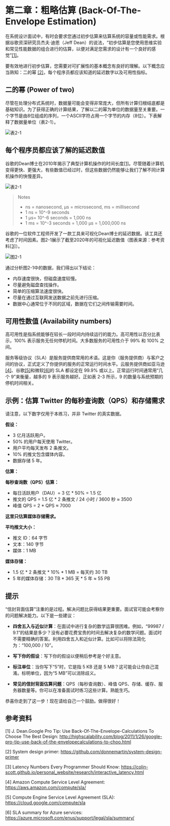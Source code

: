 # 第二章：粗略估算 (Back-Of-The-Envelope Estimation)

在系统设计面试中，有时会要求您通过初步估算来估算系统的容量或性能需求。根据谷歌资深研究员杰夫·迪恩（Jeff Dean）的说法，“初步估算是您使用思维实验和常见性能数据的组合进行的估算，以便对满足您需求的设计有一个良好的感觉”[[1]](http://highscalability.com/blog/2011/1/26/google-pro-tip-use-back-of-the-envelopecalculations-to-choo.html)。

要有效地进行初步估算，您需要对可扩展性的基本概念有良好的理解。以下概念应当熟知：二的幂 [[2]](https://github.com/donnemartin/system-design-primer)，每个程序员都应该知道的延迟数字以及可用性指标。

## 二的幂 (Power of two)

尽管在处理分布式系统时，数据量可能会变得非常庞大，但所有计算归根结底都是基础知识。为了获得正确的计算结果，了解以二的幂为单位的数据量至关重要。一个字节是由8位组成的序列，一个ASCII字符占用一个字节的内存（8位）。下表解释了数据量单位（表2-1）。

![表2-1](/t2-1.png)

## 每个程序员都应该了解的延迟数值

谷歌的Dean博士在2010年揭示了典型计算机操作的时间长度[[1]](http://highscalability.com/blog/2011/1/26/google-pro-tip-use-back-of-the-envelopecalculations-to-choo.html)。尽管随着计算机变得更快、更强大，有些数值已经过时，但这些数据仍然能够让我们了解不同计算机操作的快慢差异。

![表2-1](/t2-1.png)

> Notes
> - ns = nanosecond, µs = microsecond, ms = millisecond
> - 1 ns = 10^-9 seconds
> - 1 µs= 10^-6 seconds = 1,000 ns
> - 1 ms = 10^-3 seconds = 1,000 µs = 1,000,000 ns

谷歌的一位软件工程师开发了一款工具来可视化Dean博士的延迟数据。该工具还考虑了时间因素。图2-1展示了截至2020年的可视化延迟数值（图表来源：参考资料[[3]](https://colin-scott.github.io/personal_website/research/interactive_latency.html)）。

![图2-1](/f2-1.png)

通过分析图2-1中的数据，我们得出以下结论：

- 内存速度很快，但磁盘速度较慢。
- 尽量避免磁盘查找操作。
- 简单的压缩算法速度很快。
- 尽量在通过互联网发送数据之前先进行压缩。
- 数据中心通常位于不同的区域，数据在它们之间传输需要时间。

## 可用性数值  (Availability numbers)

高可用性是指系统能够在较长一段时间内持续运行的能力。高可用性以百分比表示，100% 表示服务无任何停机时间。大多数服务的可用性介于 99% 和 100% 之间。

服务等级协议（SLA）是服务提供商常用的术语。这是你（服务提供商）与客户之间的协议，正式定义了你提供的服务的正常运行时间水平。云服务提供商如亚马逊[[4]](https://aws.amazon.com/compute/sla/)、谷歌[[5]](https://cloud.google.com/compute/sla)和微软[[6]](https://azure.microsoft.com/enus/support/legal/sla/summary/)的 SLA 都设定在 99.9% 或以上。正常运行时间通常用“几个 9”来衡量，越多的 9 表示服务越好。正如表 2-3 所示，9 的数量与系统预期的停机时间相关。

## 示例：估算 Twitter 的每秒查询数（QPS）和存储需求

请注意，以下数字仅用于本练习，并非 Twitter 的真实数据。

**假设：**
- 3 亿月活跃用户。
- 50% 的用户每天使用 Twitter。
- 用户平均每天发布 2 条推文。
- 10% 的推文包含媒体内容。
- 数据存储 5 年。

**估算：**

**每秒查询数（QPS）估算：**
- 每日活跃用户（DAU）= 3 亿 * 50% = 1.5 亿
- 推文的 QPS = 1.5 亿 * 2 条推文 / 24 小时 / 3600 秒 ≈ 3500
- 峰值 QPS = 2 * QPS ≈ 7000

**这里只估算媒体存储需求。**

**平均推文大小：**
- 推文 ID：64 字节
- 文本：140 字节
- 媒体：1 MB

**媒体存储：**
- 1.5 亿 * 2 条推文 * 10% * 1 MB = 每天约 30 TB
- 5 年的媒体存储：30 TB * 365 天 * 5 年 ≈ 55 PB

## 提示

“信封背面估算”注重的是过程。解决问题比获得结果更重要。面试官可能会考察你的问题解决能力。以下是一些建议：

- **四舍五入与近似计算**：在面试中进行复杂的数学运算很困难。例如，“99987 / 9.1”的结果是多少？没有必要花费宝贵的时间去解决复杂的数学问题。面试时不需要精确的答案。利用四舍五入和近似计算。比如可以将除法简化为：“100,000 / 10”。
  
- **写下你的假设**：写下你的假设以便稍后参考是个好主意。

- **标注单位**：当你写下“5”时，它是指 5 KB 还是 5 MB？这可能会让你自己混淆。标明单位，因为“5 MB”可以消除歧义。

- **常见的信封背面估算问题**：QPS（每秒查询数）、峰值 QPS、存储、缓存、服务器数量等。你可以在准备面试时练习这些计算。熟能生巧。

恭喜你走到了这一步！现在请给自己一个鼓励。做得很好！

## 参考资料

[1] J. Dean.Google Pro Tip: Use Back-Of-The-Envelope-Calculations To Choose The Best Design: http://highscalability.com/blog/2011/1/26/google-pro-tip-use-back-of-the-envelopecalculations-to-choo.html

[2] System design primer: https://github.com/donnemartin/system-design-primer

[3] Latency Numbers Every Programmer Should Know: https://colin-scott.github.io/personal_website/research/interactive_latency.html

[4] Amazon Compute Service Level Agreement: https://aws.amazon.com/compute/sla/

[5] Compute Engine Service Level Agreement (SLA): https://cloud.google.com/compute/sla

[6] SLA summary for Azure services: https://azure.microsoft.com/enus/support/legal/sla/summary/
